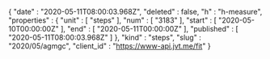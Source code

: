 {
  "date" : "2020-05-11T08:00:03.968Z",
  "deleted" : false,
  "h" : "h-measure",
  "properties" : {
    "unit" : [ "steps" ],
    "num" : [ "3183" ],
    "start" : [ "2020-05-10T00:00:00Z" ],
    "end" : [ "2020-05-11T00:00:00Z" ],
    "published" : [ "2020-05-11T08:00:03.968Z" ]
  },
  "kind" : "steps",
  "slug" : "2020/05/agmgc",
  "client_id" : "https://www-api.jvt.me/fit"
}
